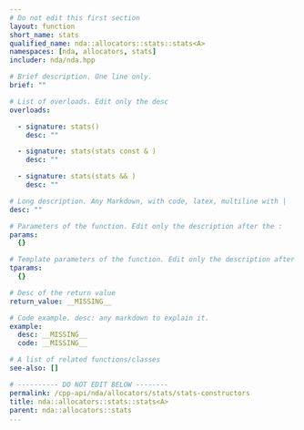 ```yaml
---
# Do not edit this first section
layout: function
short_name: stats
qualified_name: nda::allocators::stats::stats<A>
namespaces: [nda, allocators, stats]
includer: nda/nda.hpp

# Brief description. One line only.
brief: ""

# List of overloads. Edit only the desc
overloads:

  - signature: stats()
    desc: ""

  - signature: stats(stats const & )
    desc: ""

  - signature: stats(stats && )
    desc: ""

# Long description. Any Markdown, with code, latex, multiline with |
desc: ""

# Parameters of the function. Edit only the description after the :
params:
  {}

# Template parameters of the function. Edit only the description after the :
tparams:
  {}

# Desc of the return value
return_value: __MISSING__

# Code example. desc: any markdown to explain it.
example:
  desc: __MISSING__
  code: __MISSING__

# A list of related functions/classes
see-also: []

# ---------- DO NOT EDIT BELOW --------
permalink: /cpp-api/nda/allocators/stats/stats-constructors
title: nda::allocators::stats::stats<A>
parent: nda::allocators::stats
...
```


